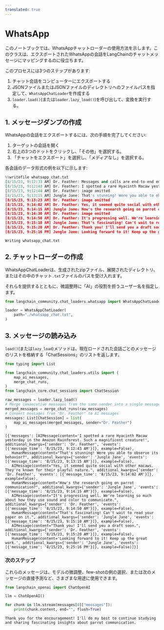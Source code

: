 ```yaml
---
translated: true
---
```


# WhatsApp

このノートブックでは、WhatsAppチャットローダーの使用方法を示します。このクラスは、エクスポートされたWhatsAppの会話をLangChainのチャットメッセージにマッピングするのに役立ちます。

このプロセスには3つのステップがあります:
1. チャット会話をコンピューターにエクスポートする
2. JSONファイルまたはJSONファイルのディレクトリへのファイルパスを指定して、`WhatsAppChatLoader`を作成する
3. `loader.load()`(または`loader.lazy_load()`)を呼び出して、変換を実行する。

## 1. メッセージダンプの作成

WhatsAppの会話をエクスポートするには、次の手順を完了してください:

1. ターゲットの会話を開く
2. 右上の3つのドットをクリックし、「その他」を選択する。
3. 「チャットをエクスポート」を選択し、「メディアなし」を選択する。

各会話のデータ形式の例を以下に示します:

```python
%%writefile whatsapp_chat.txt
[8/15/23, 9:12:33 AM] Dr. Feather: ‎Messages and calls are end-to-end encrypted. No one outside of this chat, not even WhatsApp, can read or listen to them.
[8/15/23, 9:12:43 AM] Dr. Feather: I spotted a rare Hyacinth Macaw yesterday in the Amazon Rainforest. Such a magnificent creature!
‎[8/15/23, 9:12:48 AM] Dr. Feather: ‎image omitted
[8/15/23, 9:13:15 AM] Jungle Jane: That's stunning! Were you able to observe its behavior?
‎[8/15/23, 9:13:23 AM] Dr. Feather: ‎image omitted
[8/15/23, 9:14:02 AM] Dr. Feather: Yes, it seemed quite social with other macaws. They're known for their playful nature.
[8/15/23, 9:14:15 AM] Jungle Jane: How's the research going on parrot communication?
‎[8/15/23, 9:14:30 AM] Dr. Feather: ‎image omitted
[8/15/23, 9:14:50 AM] Dr. Feather: It's progressing well. We're learning so much about how they use sound and color to communicate.
[8/15/23, 9:15:10 AM] Jungle Jane: That's fascinating! Can't wait to read your paper on it.
[8/15/23, 9:15:20 AM] Dr. Feather: Thank you! I'll send you a draft soon.
[8/15/23, 9:25:16 PM] Jungle Jane: Looking forward to it! Keep up the great work.
```

```output
Writing whatsapp_chat.txt
```

## 2. チャットローダーの作成

WhatsAppChatLoaderは、生成されたzipファイル、展開されたディレクトリ、またはその中のチャット`.txt`ファイルのパスを受け入れます。

それらを提供するとともに、微調整時に「AI」の役割を担うユーザー名を指定します。

```python
from langchain_community.chat_loaders.whatsapp import WhatsAppChatLoader
```

```python
loader = WhatsAppChatLoader(
    path="./whatsapp_chat.txt",
)
```

## 3. メッセージの読み込み

`load()`(または`lazy_load`)メソッドは、現在ロードされた会話ごとのメッセージのリストを格納する「ChatSessions」のリストを返します。

```python
from typing import List

from langchain_community.chat_loaders.utils import (
    map_ai_messages,
    merge_chat_runs,
)
from langchain_core.chat_sessions import ChatSession

raw_messages = loader.lazy_load()
# Merge consecutive messages from the same sender into a single message
merged_messages = merge_chat_runs(raw_messages)
# Convert messages from "Dr. Feather" to AI messages
messages: List[ChatSession] = list(
    map_ai_messages(merged_messages, sender="Dr. Feather")
)
```

```output
[{'messages': [AIMessage(content='I spotted a rare Hyacinth Macaw yesterday in the Amazon Rainforest. Such a magnificent creature!', additional_kwargs={'sender': 'Dr. Feather', 'events': [{'message_time': '8/15/23, 9:12:43 AM'}]}, example=False),
   HumanMessage(content="That's stunning! Were you able to observe its behavior?", additional_kwargs={'sender': 'Jungle Jane', 'events': [{'message_time': '8/15/23, 9:13:15 AM'}]}, example=False),
   AIMessage(content="Yes, it seemed quite social with other macaws. They're known for their playful nature.", additional_kwargs={'sender': 'Dr. Feather', 'events': [{'message_time': '8/15/23, 9:14:02 AM'}]}, example=False),
   HumanMessage(content="How's the research going on parrot communication?", additional_kwargs={'sender': 'Jungle Jane', 'events': [{'message_time': '8/15/23, 9:14:15 AM'}]}, example=False),
   AIMessage(content="It's progressing well. We're learning so much about how they use sound and color to communicate.", additional_kwargs={'sender': 'Dr. Feather', 'events': [{'message_time': '8/15/23, 9:14:50 AM'}]}, example=False),
   HumanMessage(content="That's fascinating! Can't wait to read your paper on it.", additional_kwargs={'sender': 'Jungle Jane', 'events': [{'message_time': '8/15/23, 9:15:10 AM'}]}, example=False),
   AIMessage(content="Thank you! I'll send you a draft soon.", additional_kwargs={'sender': 'Dr. Feather', 'events': [{'message_time': '8/15/23, 9:15:20 AM'}]}, example=False),
   HumanMessage(content='Looking forward to it! Keep up the great work.', additional_kwargs={'sender': 'Jungle Jane', 'events': [{'message_time': '8/15/23, 9:25:16 PM'}]}, example=False)]}]
```

### 次のステップ

これらのメッセージは、モデルの微調整、few-shotの例の選択、または次のメッセージの直接予測など、さまざまな用途に使用できます。

```python
from langchain_openai import ChatOpenAI

llm = ChatOpenAI()

for chunk in llm.stream(messages[0]["messages"]):
    print(chunk.content, end="", flush=True)
```

```output
Thank you for the encouragement! I'll do my best to continue studying and sharing fascinating insights about parrot communication.
```
